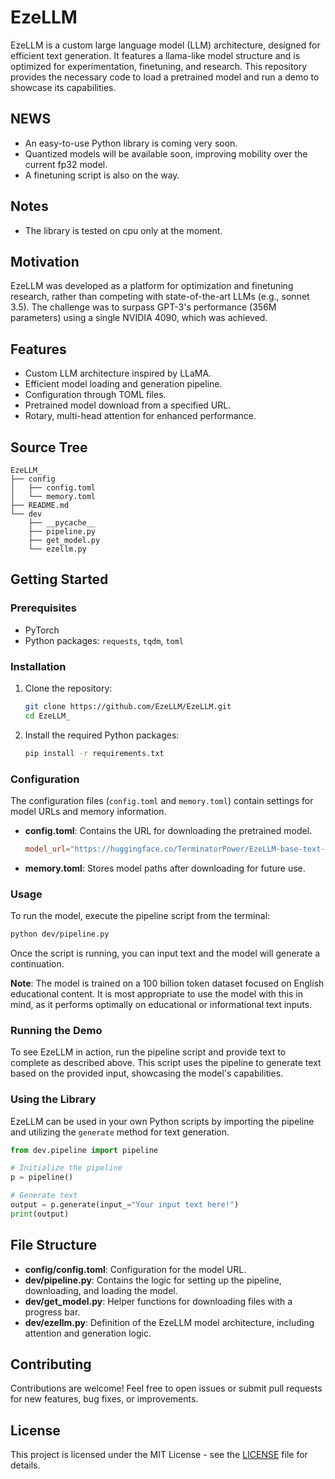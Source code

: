 # EzeLLM

EzeLLM is a custom large language model (LLM) architecture, designed for efficient text generation. It features a llama-like model structure and is optimized for experimentation, finetuning, and research. This repository provides the necessary code to load a pretrained model and run a demo to showcase its capabilities.

## NEWS
- An easy-to-use Python library is coming very soon.
- Quantized models will be available soon, improving mobility over the current fp32 model.
- A finetuning script is also on the way.

## Notes
- The library is tested on cpu only at the moment. 
## Motivation

EzeLLM was developed as a platform for optimization and finetuning research, rather than competing with state-of-the-art LLMs (e.g., sonnet 3.5). The challenge was to surpass GPT-3's performance (356M parameters) using a single NVIDIA 4090, which was achieved.

## Features

- Custom LLM architecture inspired by LLaMA.
- Efficient model loading and generation pipeline.
- Configuration through TOML files.
- Pretrained model download from a specified URL.
- Rotary, multi-head attention for enhanced performance.

## Source Tree

```
EzeLLM_
├── config
│   ├── config.toml
│   └── memory.toml
├── README.md
└── dev
    ├── __pycache__
    ├── pipeline.py
    ├── get_model.py
    └── ezellm.py
```

## Getting Started

### Prerequisites

- PyTorch
- Python packages: `requests`, `tqdm`, `toml`

### Installation

1. Clone the repository:

   ```bash
   git clone https://github.com/EzeLLM/EzeLLM.git
   cd EzeLLM_
   ```

2. Install the required Python packages:

   ```bash
   pip install -r requirements.txt
   ```

### Configuration

The configuration files (`config.toml` and `memory.toml`) contain settings for model URLs and memory information.

- **config.toml**: Contains the URL for downloading the pretrained model.
  
  ```toml
  model_url="https://huggingface.co/TerminatorPower/EzeLLM-base-text-fp32/resolve/main/model.pt"
  ```

- **memory.toml**: Stores model paths after downloading for future use.

### Usage

To run the model, execute the pipeline script from the terminal:

```bash
python dev/pipeline.py
```

Once the script is running, you can input text and the model will generate a continuation. 

**Note**: The model is trained on a 100 billion token dataset focused on English educational content. It is most appropriate to use the model with this in mind, as it performs optimally on educational or informational text inputs.

### Running the Demo

To see EzeLLM in action, run the pipeline script and provide text to complete as described above. This script uses the pipeline to generate text based on the provided input, showcasing the model's capabilities.

### Using the Library

EzeLLM can be used in your own Python scripts by importing the pipeline and utilizing the `generate` method for text generation.

```python
from dev.pipeline import pipeline

# Initialize the pipeline
p = pipeline()

# Generate text
output = p.generate(input_="Your input text here!")
print(output)
```

## File Structure

- **config/config.toml**: Configuration for the model URL.
- **dev/pipeline.py**: Contains the logic for setting up the pipeline, downloading, and loading the model.
- **dev/get_model.py**: Helper functions for downloading files with a progress bar.
- **dev/ezellm.py**: Definition of the EzeLLM model architecture, including attention and generation logic.

## Contributing

Contributions are welcome! Feel free to open issues or submit pull requests for new features, bug fixes, or improvements.

## License

This project is licensed under the MIT License - see the [LICENSE](LICENSE) file for details.